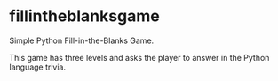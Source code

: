 # fillintheblanksgame
Simple Python Fill-in-the-Blanks Game.

This game has three levels and asks the player to answer in the Python language trivia.
